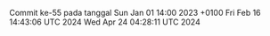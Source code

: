 Commit ke-55 pada tanggal Sun Jan 01 14:00 2023 +0100
Fri Feb 16 14:43:06 UTC 2024
Wed Apr 24 04:28:11 UTC 2024
